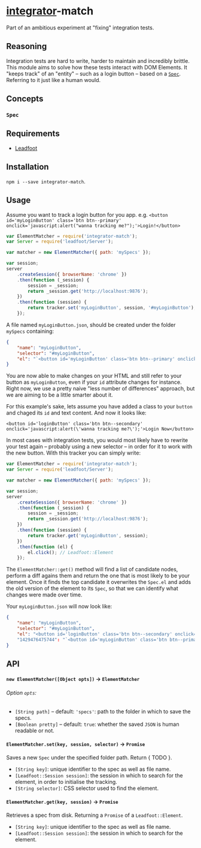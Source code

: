 [integrator](https://github.com/phuu/integrator)-match
===

Part of an ambitious experiment at "fixing" integration tests.

## Reasoning

Integration tests are hard to write, harder to maintain and incredibly brittle. This module aims to solve how these tests interact with DOM Elements. It "keeps track" of an "entity" – such as a login button – based on a [`Spec`](). Referring to it just like a human would.

## Concepts

### `Spec`

## Requirements

- [Leadfoot](https://github.com/theintern/leadfoot)

## Installation

`npm i --save integrator-match`.

## Usage

Assume you want to track a login button for you app. e.g. `<button id='myLoginButton' class='btn btn--primary' onclick='javascript:alert("wanna tracking me?");'>Login!</button>`

```javascript
var ElementMatcher = require('integrator-match');
var Server = require('leadfoot/Server');

var matcher = new ElementMatcher({ path: 'mySpecs' });

var session;
server
    .createSession({ browserName: 'chrome' })
    .then(function (_session) {
        session = _session;
        return _session.get('http://localhost:9876');
    })
    .then(function (session) {
        return tracker.set('myLoginButton', session, '#myLoginButton');
    });
```

A file named `myLoginButton.json`, should be created under the folder `mySpecs` containing:

```json
{
    "name": "myLoginButton",
    "selector": "#myLoginButton",
    "el": "`<button id='myLoginButton' class='btn btn--primary' onclick='javascript:alert(\'wanna tracking me?\');'>Login!</button>"
}
```

You are now able to make changes on your HTML and still refer to your button as `myLoginButton`, even if your `id` attribute changes for instance. Right now, we use a pretty naive "less number of differences" approach, but we are aiming to be a little smarter about it.

For this example's sake, lets assume you have added a class to your `button` and chaged its `id` and text content. And now it looks like:

`<button id='loginButton' class='btn btn--secondary' onclick='javascript:alert(\'wanna tracking me?\');'>Login Now</button>`

In most cases with integration tests, you would most likely have to rewrite your test again – probably using a new selector – in order for it to work with the new button. With this tracker you can simply write:

```javascript
var ElementMatcher = require('integrator-match');
var Server = require('leadfoot/Server');

var matcher = new ElementMatcher({ path: 'mySpecs' });

var session;
server
    .createSession({ browserName: 'chrome' })
    .then(function (_session) {
        session = _session;
        return _session.get('http://localhost:9876');
    })
    .then(function (session) {
        return tracker.get('myLoginButton', session);
    })
    .then(function (el) {
        el.click(); // Leadfoot::Element
    });
```

The `ElementMatcher::get()` method will find a list of candidate nodes, perform a diff agains them and return the one that is most likely to be your element. Once it finds the top candidate it overwrites the `Spec.el` and adds the old version of the element to its `Spec`, so that we can identify what changes were made over time.

Your `myLoginButton.json` will now look like:

```json
{
    "name": "myLoginButton",
    "selector": "#myLoginButton",
    "el": "<button id='loginButton' class='btn btn--secondary' onclick='javascript:alert("wanna tracking me?");'>Login Now</button>"
    "1429476475744": "`<button id='myLoginButton' class='btn btn--primary' onclick='javascript:alert("wanna tracking me?");'>Login!</button>"
}
```

## API

#### `new ElementMatcher([Object opts])` -> `ElementMatcher`

###### Option `opts`:
- `[String path]` – default: `'specs'`: path to the folder in which to save the specs.
- `[Boolean pretty]` – default: `true`: whether the saved `JSON` is human readable or not.

#### `ElementMatcher.set(key, session, selector)` -> `Promise`

Saves a new `Spec` under the specified folder path. Return { TODO }.

- `[String key]`: unique identifier to the spec as well as file name.
- `[Leadfoot::Session session]`: the session in which to search for the element, in order to initialise the tracking.
- `[String selector]`: CSS selector used to find the element.


#### `ElementMatcher.get(key, session)` -> `Promise`

Retrieves a spec from disk. Returning a `Promise` of a `Leadfoot::Element`.

- `[String key]`: unique identifier to the spec as well as file name.
- `[Leadfoot::Session session]`: the session in which to search for the element.

